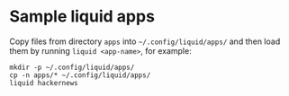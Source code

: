 # Sample liquid apps

Copy files from directory `apps` into `~/.config/liquid/apps/`
and then load them by running `liquid <app-name>`, for example:

    mkdir -p ~/.config/liquid/apps/
    cp -n apps/* ~/.config/liquid/apps/
    liquid hackernews
